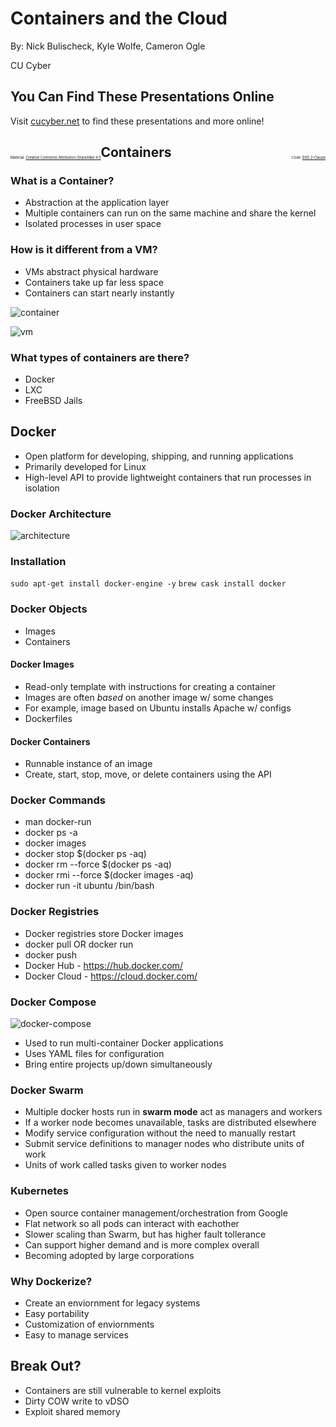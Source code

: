 # Containers and the Cloud 

By: Nick Bulischeck, Kyle Wolfe, Cameron Ogle

CU Cyber


## You Can Find These Presentations Online

Visit [cucyber.net](https://cucyber.net/) to find these presentations and more online!

<span style="padding-top: 6em; font-size: 0.4em; float: left;">Material: <a href="https://tldrlegal.com/license/creative-commons-attribution-sharealike-4.0-international-(cc-by-sa-4.0)">Creative Commons Attribution-ShareAlike 4.0</a></span><span style="padding-top: 6em; font-size: 0.4em; float: right;">Code: <a href="https://tldrlegal.com/license/bsd-2-clause-license-(freebsd)">BSD 2-Clause</a></span>



## Containers


### What is a Container?

* Abstraction at the application layer
* Multiple containers can run on the same machine and share the kernel
* Isolated processes in user space


### How is it different from a VM?

* VMs abstract physical hardware
* Containers take up far less space
* Containers can start nearly instantly


![container](container.png)


![vm](vm.png) 


### What types of containers are there?

* Docker
* LXC
* FreeBSD Jails



## Docker

* Open platform for developing, shipping, and running applications
* Primarily developed for Linux
* High-level API to provide lightweight containers that run processes in isolation


### Docker Architecture

![architecture](architecture.svg)


### Installation
`sudo apt-get install docker-engine -y`
`brew cask install docker`


### Docker Objects

* Images
* Containers


#### Docker Images

* Read-only template with instructions for creating a container
* Images are often *based* on another image w/ some changes
* For example, image based on Ubuntu installs Apache w/ configs
* Dockerfiles 


#### Docker Containers

* Runnable instance of an image
* Create, start, stop, move, or delete containers using the API


### Docker Commands

* man docker-run
* docker ps -a
* docker images
* docker stop $(docker ps -aq)
* docker rm --force $(docker ps -aq)
* docker rmi --force $(docker images -aq)
* docker run -it ubuntu /bin/bash


### Docker Registries

* Docker registries store Docker images
* docker pull OR docker run
* docker push
* Docker Hub - https://hub.docker.com/
* Docker Cloud - https://cloud.docker.com/


### Docker Compose

![docker-compose](docker-compose.png)

* Used to run multi-container Docker applications
* Uses YAML files for configuration
* Bring entire projects up/down simultaneously


### Docker Swarm

* Multiple docker hosts run in **swarm mode** act as managers and workers
* If a worker node becomes unavailable, tasks are distributed elsewhere
* Modify service configuration without the need to manually restart
* Submit service definitions to manager nodes who distribute units of work
* Units of work called tasks given to worker nodes


### Kubernetes

* Open source container management/orchestration from Google
* Flat network so all pods can interact with eachother
* Slower scaling than Swarm, but has higher fault tollerance
* Can support higher demand and is more complex overall
* Becoming adopted by large corporations


### Why Dockerize?

* Create an enviornment for legacy systems
* Easy portability
* Customization of enviornments
* Easy to manage services


## Break Out?

* Containers are still vulnerable to kernel exploits
* Dirty COW write to vDSO
* Exploit shared memory



